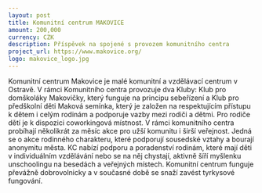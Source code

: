 ```yaml
---
layout: post
title: Komunitní centrum MAKOVICE
amount: 200,000
currency: CZK
description: Příspěvek na spojené s provozem komunitního centra
project_url: https://www.makovice.org/
logo: makovice_logo.jpg
---
```


Komunitní centrum Makovice je malé komunitní a vzdělávací centrum v Ostravě. V rámci Komunitního centra provozuje dva Kluby: Klub pro domškoláky Makovičky, který funguje na principu sebeřízení a Klub pro předškolní děti Maková
semínka, který je založen na respektujícím přístupu k dětem i celým rodinám a podporuje vazby mezi rodiči a dětmi. Pro rodiče dětí je k dispozici coworkingová místnost. V rámci komunitního centra probíhají několikrát za měsíc akce pro užší
komunitu i širší veřejnost. Jedná se o akce rodinného charakteru, které podporují sousedské vztahy a bourají anonymitu města. KC nabízí podporu a poradenství rodinám, které mají děti v individuálním vzdělávání nebo se na něj chystají, aktivně
šíří myšlenku unschoolingu na besedách a veřejných místech. Komunitní centrum funguje převážně dobrovolnicky a v současné době se snaží zavést tyrkysové fungování.

